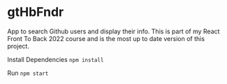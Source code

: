 # gtHbFndr

App to search Github users and display their info. This is part of my React Front To Back 2022 course and is the most up to date version of this project.

Install Dependencies 
`npm install`


Run
`npm start`